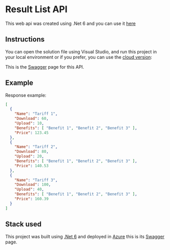# Result List API 


This web api was created using .Net 6 and you can use it [here](https://resultlistapi.azurewebsites.net/Tariff)

## Instructions

You can open the solution file using Visual Studio, and run this project in your local environment or if you prefer, you can use the [cloud version](https://resultlistapi.azurewebsites.net/Tariff): 

This is the [Swagger](https://resultlistapi.azurewebsites.net/swagger/index.html) page for this API.

## Example

Response example: 

```JSON
[
  {
    "Name": "Tariff 1",
    "Download": 60,
    "Upload": 10,
    "Benefits": [ "Benefit 1", "Benefit 2", "Benefit 3" ],
    "Price": 123.45
  },
  {
    "Name": "Tariff 2",
    "Download": 80,
    "Upload": 20,
    "Benefits": [ "Benefit 1", "Benefit 2", "Benefit 3" ],
    "Price": 140.53
  },
  {
    "Name": "Tariff 3",
    "Download": 100,
    "Upload": 40,
    "Benefits": [ "Benefit 1", "Benefit 2", "Benefit 3" ],
    "Price": 160.39
  }
]

```

## Stack used

This project was built using [.Net 6](https://dotnet.microsoft.com/en-us/) and deployed in [Azure](https://resultlistapi.azurewebsites.net/Tariff) this is its [Swagger](https://resultlistapi.azurewebsites.net/swagger/index.html) page.
